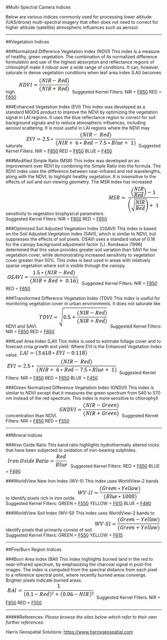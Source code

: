 #Multi-Spectral Camera Indices

Below are various indices commonly used for processing lower altitude (UAS/drone) multi-spectral imagery that often does not need to correct for higher altitude (satellite) atmospheric influences such as aerosol.
***************************************************************
##Vegetation Indices

###Normalized Difference Vegetation Index (NDVI)
This index is a measure of healthy, green vegetation. The combination of its normalized difference formulation and use of the highest absorption and reflectance regions of chlorophyll make it robust over a wide range of conditions. It can, however, saturate in dense vegetation conditions when leaf area index (LAI) becomes high.
![](/assets/SpectralIndexFormulaNDVI.gif)
Suggested Kernel Filters:
NIR = [F850](https://www.mapir.camera/collections/kernel-camera-filters/products/f850)
RED = [F650](https://www.mapir.camera/collections/kernel-camera-filters/products/f650)

###Enhanced Vegetation Index (EVI)
This index was developed as a standard MODIS product to improve the NDVI by optimizing the vegetation signal in LAI regions. It uses the blue reflectance region to correct for soil background signals and to reduce atmospheric influences, including aerosol scattering. It is most useful in LAI regions where the NDVI may saturate.
![](/assets/SpectralIndexFormulaEVI.gif)
Suggested Kernel Filters:
NIR = [F850](https://www.mapir.camera/collections/kernel-camera-filters/products/f850)
RED = [F650](https://www.mapir.camera/collections/kernel-camera-filters/products/f650)
BLUE = [F450](https://www.mapir.camera/collections/kernel-camera-filters/products/f450)

###Modified Simple Ratio (MSR)
This index was developed an an improvement over RDVI by combining the Simple Ratio into the formula. The RDVI index uses the difference between near-infrared and red wavelengths, along with the NDVI, to highlight healthy vegetation. It is insensitive to the effects of soil and sun viewing geometry. The MSR index has increased sensitivity to vegetation biophysical parameters.
![](/assets/SpectralIndexFormulaMSR.gif)
Suggested Kernel Filters:
NIR = [F850](https://www.mapir.camera/collections/kernel-camera-filters/products/f850)
RED = [F650](https://www.mapir.camera/collections/kernel-camera-filters/products/f650)

###Optimized Soil Adjusted Vegetation Index (OSAVI)
This index is based on the Soil Adjusted Vegetation Index (SAVI), which is similar to NDVI, but suppresses the effects of soil pixels. OSAVI uses a standard value of 0.16 for the canopy background adjustment factor (L). Rondeaux (1996) determined that this value provides greater soil variation than SAVI for low vegetation cover, while demonstrating increased sensitivity to vegetation cover greater than 50%. This index is best used in areas with relatively sparse vegetation where soil is visible through the canopy.
![](/assets/SpectralIndexFormulaOSAVI.gif)
Suggested Kernel Filters:
NIR = [F850](https://www.mapir.camera/collections/kernel-camera-filters/products/f850)
RED = [F650](https://www.mapir.camera/collections/kernel-camera-filters/products/f650)

###Transformed Difference Vegetation Index (TDVI)
This index is useful for monitoring vegetation cover in urban environments. It does not saturate like NDVI and SAVI.
![](/assets/SpectralIndexFormulaTDVI.gif)
Suggested Kernel Filters:
NIR = [F850](https://www.mapir.camera/collections/kernel-camera-filters/products/f850)
RED = [F650](https://www.mapir.camera/collections/kernel-camera-filters/products/f650)

###Leaf Area Index (LAI)
This index is used to estimate foliage cover and to forecast crop growth and yield. Where EVI is the Enhanced Vegetation Index value.
![](/assets/SpectralIndexFormulaLAI.gif)
![](/assets/SpectralIndexFormulaEVI.gif)
Suggested Kernel Filters:
NIR = [F850](https://www.mapir.camera/collections/kernel-camera-filters/products/f850)
RED = [F650](https://www.mapir.camera/collections/kernel-camera-filters/products/f650)
BLUE = [F450](https://www.mapir.camera/collections/kernel-camera-filters/products/f450)

###Green Normalized Difference Vegetation Index (GNDVI)
This index is similar to NDVI except that it measures the green spectrum from 540 to 570 nm instead of the red spectrum. This index is more sensitive to chlorophyll concentration than NDVI.
![](/assets/SpectralIndexFormulaGNDVI.gif)
Suggested Kernel Filters:
NIR = [F850](https://www.mapir.camera/collections/kernel-camera-filters/products/f850)
RED = [F550](https://www.mapir.camera/collections/kernel-camera-filters/products/f550)
***************************************************************
##Mineral Indices

###Iron Oxide Ratio
This band ratio highlights hydrothermally altered rocks that have been subjected to oxidation of iron-bearing sulphides.
![](/assets/SpectralIndexFormulaIronOxide.gif)
Suggested Kernel Filters:
RED = [F650](https://www.mapir.camera/collections/kernel-camera-filters/products/f650)
BLUE = [F490](https://www.mapir.camera/collections/kernel-camera-filters/products/f490)

###WorldView New Iron Index (WV-II)
This index uses WorldView-2 bands to identify pixels rich in iron oxide.
![](/assets/SpectralIndexFormulaWV-II.gif)
Suggested Kernel Filters:
GREEN = [F550](https://www.mapir.camera/collections/kernel-camera-filters/products/f550)
YELLOW = [F615](https://www.mapir.camera/collections/kernel-camera-filters/products/f615)
BLUE = [F490](https://www.mapir.camera/collections/kernel-camera-filters/products/f490)

###WorldView Soil Index (WV-SI)
This index uses WorldView-2 bands to identify pixels that primarily consist of soil.
![](/assets/SpectralIndexFormulaWV-SI.gif)
Suggested Kernel Filters:
GREEN = [F550](https://www.mapir.camera/collections/kernel-camera-filters/products/f550)
YELLOW = [F615](https://www.mapir.camera/collections/kernel-camera-filters/products/f615)

***************************************************************
##Fire/Burn Region Indices

###Burn Area Index (BAI)
This index highlights burned land in the red to near-infrared spectrum, by emphasizing the charcoal signal in post-fire images. The index is computed from the spectral distance from each pixel to a reference spectral point, where recently burned areas converge. Brighter pixels indicate burned areas.
![](/assets/SpectralIndexFormulaBAI.gif)
Suggested Kernel Filters:
NIR = [F850](https://www.mapir.camera/collections/kernel-camera-filters/products/f850)
RED = [F550](https://www.mapir.camera/collections/kernel-camera-filters/products/f550)


***************************************************************
#####References:
_Please browse the sites below which refer to their own further references:_

Harris Geospatial Solutions: https://www.harrisgeospatial.com